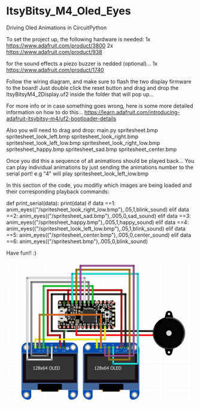 # ItsyBitsy_M4_Oled_Eyes
Driving Oled Animations in CircuitPython

To set the project up, the following hardware is needed:
1x https://www.adafruit.com/product/3800
2x https://www.adafruit.com/product/938

for the sound effects a piezo buzzer is nedded (optional)...
1x https://www.adafruit.com/product/1740

Follow the wiring diagram, and make sure to flash the two display firmware to the board!
Just double click the reset button and drag and drop the ItsyBitsyM4_2Display.uf2 inside the folder that will pop up...

For more info or in case something goes wrong, here is some more detailed information on how to do this...
https://learn.adafruit.com/introducing-adafruit-itsybitsy-m4/uf2-bootloader-details

Also you will need to drag and drop:
main.py 
spritesheet.bmp
spritesheet_look_left.bmp
spritesheet_look_right.bmp
spritesheet_look_left_low.bmp
spritesheet_look_right_low.bmp
spritesheet_happy.bmp
spritesheet_sad.bmp
spritesheet_center.bmp

Once you did this a sequence of all animations should be played back...
You can play individual animations by just sending the animations number to the serial port!
e.g "4" will play spritesheet_look_left_low.bmp

In this section of the code, you modifiy which images are being loaded and their corresponding playback commands:

def print_serial(data):
    print(data)
    if data ==1:
        anim_eyes(("/spritesheet_look_right_low.bmp"),.05,1,blink_sound)
    elif data ==2:
        anim_eyes(("/spritesheet_sad.bmp"),.005,0,sad_sound)
    elif data ==3:
        anim_eyes(("/spritesheet_happy.bmp"),.005,1,happy_sound)
    elif data ==4:
        anim_eyes(("/spritesheet_look_left_low.bmp"),.05,1,blink_sound)
    elif data ==5:
        anim_eyes(("/spritesheet_center.bmp"),.005,0,center_sound)
    elif data ==6:
         anim_eyes(("/spritesheet.bmp"),.005,0,blink_sound)

Have fun!! :)

![alt text](https://github.com/SwannSchilling/ItsyBitsy_M4_Oled_Eyes/blob/main/OledsAndBuzzer.JPG)

